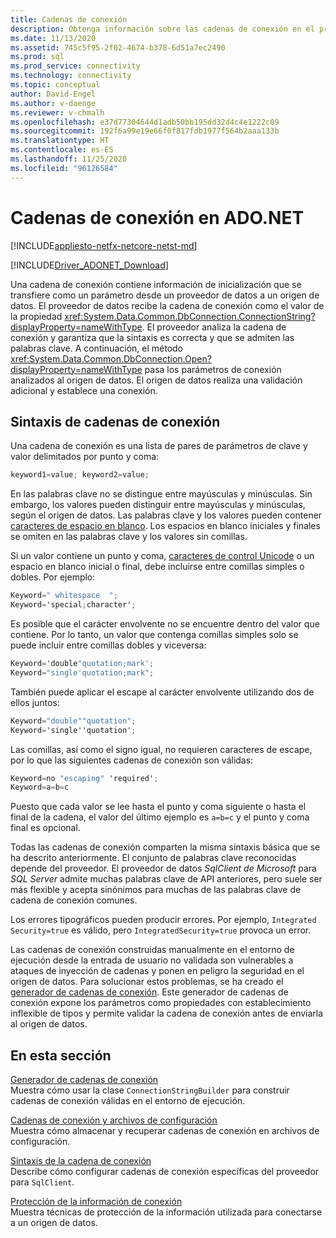 ```yaml
---
title: Cadenas de conexión
description: Obtenga información sobre las cadenas de conexión en el proveedor de datos SqlClient de Microsoft para SQL Server, que contienen la información de inicialización pasada como un parámetro de un proveedor de datos a un origen de datos.
ms.date: 11/13/2020
ms.assetid: 745c5f95-2f02-4674-b378-6d51a7ec2490
ms.prod: sql
ms.prod_service: connectivity
ms.technology: connectivity
ms.topic: conceptual
author: David-Engel
ms.author: v-daenge
ms.reviewer: v-chmalh
ms.openlocfilehash: e37d77304644d1adb50bb195dd32d4c4e1222c09
ms.sourcegitcommit: 192f6a99e19e66f0f817fdb1977f564b2aaa133b
ms.translationtype: HT
ms.contentlocale: es-ES
ms.lasthandoff: 11/25/2020
ms.locfileid: "96126584"
---
```

# <a name="connection-strings-in-adonet"></a>Cadenas de conexión en ADO.NET

[!INCLUDE[appliesto-netfx-netcore-netst-md](../../includes/appliesto-netfx-netcore-netst-md.md)]

[!INCLUDE[Driver_ADONET_Download](../../includes/driver_adonet_download.md)]

Una cadena de conexión contiene información de inicialización que se transfiere como un parámetro desde un proveedor de datos a un origen de datos. El proveedor de datos recibe la cadena de conexión como el valor de la propiedad <xref:System.Data.Common.DbConnection.ConnectionString?displayProperty=nameWithType>. El proveedor analiza la cadena de conexión y garantiza que la sintaxis es correcta y que se admiten las palabras clave. A continuación, el método <xref:System.Data.Common.DbConnection.Open?displayProperty=nameWithType> pasa los parámetros de conexión analizados al origen de datos. El origen de datos realiza una validación adicional y establece una conexión.

## <a name="connection-string-syntax"></a>Sintaxis de cadenas de conexión

Una cadena de conexión es una lista de pares de parámetros de clave y valor delimitados por punto y coma:

```csharp
keyword1=value; keyword2=value;
```

En las palabras clave no se distingue entre mayúsculas y minúsculas. Sin embargo, los valores pueden distinguir entre mayúsculas y minúsculas, según el origen de datos. Las palabras clave y los valores pueden contener [caracteres de espacio en blanco](https://en.wikipedia.org/wiki/Whitespace_character#Unicode). Los espacios en blanco iniciales y finales se omiten en las palabras clave y los valores sin comillas.

Si un valor contiene un punto y coma, [caracteres de control Unicode](https://en.wikipedia.org/wiki/Unicode_control_characters) o un espacio en blanco inicial o final, debe incluirse entre comillas simples o dobles. Por ejemplo:

```csharp
Keyword=" whitespace  ";
Keyword='special;character';
```

Es posible que el carácter envolvente no se encuentre dentro del valor que contiene. Por lo tanto, un valor que contenga comillas simples solo se puede incluir entre comillas dobles y viceversa:

```csharp
Keyword='double"quotation;mark';
Keyword="single'quotation;mark";
```

También puede aplicar el escape al carácter envolvente utilizando dos de ellos juntos:

```csharp
Keyword="double""quotation";
Keyword='single''quotation';
```

Las comillas, así como el signo igual, no requieren caracteres de escape, por lo que las siguientes cadenas de conexión son válidas:

```csharp
Keyword=no "escaping" 'required';
Keyword=a=b=c
```

Puesto que cada valor se lee hasta el punto y coma siguiente o hasta el final de la cadena, el valor del último ejemplo es `a=b=c` y el punto y coma final es opcional.

Todas las cadenas de conexión comparten la misma sintaxis básica que se ha descrito anteriormente. El conjunto de palabras clave reconocidas depende del proveedor. El proveedor de datos *SqlClient de Microsoft*  para *SQL Server* admite muchas palabras clave de API anteriores, pero suele ser más flexible y acepta sinónimos para muchas de las palabras clave de cadena de conexión comunes.

Los errores tipográficos pueden producir errores. Por ejemplo, `Integrated Security=true` es válido, pero `IntegratedSecurity=true` provoca un error.

Las cadenas de conexión construidas manualmente en el entorno de ejecución desde la entrada de usuario no validada son vulnerables a ataques de inyección de cadenas y ponen en peligro la seguridad en el origen de datos. Para solucionar estos problemas, se ha creado el [generador de cadenas de conexión](connection-string-builders.md). Este generador de cadenas de conexión expone los parámetros como propiedades con establecimiento inflexible de tipos y permite validar la cadena de conexión antes de enviarla al origen de datos.

## <a name="in-this-section"></a>En esta sección

[Generador de cadenas de conexión](connection-string-builders.md)\
Muestra cómo usar la clase `ConnectionStringBuilder` para construir cadenas de conexión válidas en el entorno de ejecución.

[Cadenas de conexión y archivos de configuración](connection-strings-and-configuration-files.md)\
Muestra cómo almacenar y recuperar cadenas de conexión en archivos de configuración.

[Sintaxis de la cadena de conexión](connection-string-syntax.md)\
Describe cómo configurar cadenas de conexión específicas del proveedor para `SqlClient`.

[Protección de la información de conexión](protecting-connection-information.md)\
Muestra técnicas de protección de la información utilizada para conectarse a un origen de datos.
